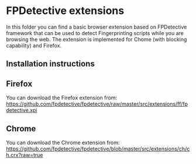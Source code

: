 # FPDetective extensions

In this folder you can find a basic browser extension based on FPDetective framework that can be used to detect Fingerprinting scripts while you are browsing the web.
The extension is implemented for Chome (with blocking capability) and Firefox.

## Installation instructions

## Firefox

You can download the Firefox extension from: https://github.com/fpdetective/fpdetective/raw/master/src/extensions/ff/fpdetective.xpi

## Chrome

You can download the Chrome extension from: https://github.com/fpdetective/fpdetective/blob/master/src/extensions/ch/ch.crx?raw=true





